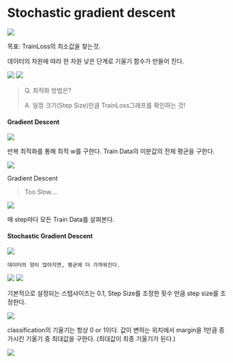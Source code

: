 # Stochastic gradient descent

<img src=./image/roadmap.png>


목표: TrainLoss의 최소값을 찾는것.

데이터의 차원에 따라 한 차원 낮은 단계로 기울기 함수가 만들어 진다.

<img src=./image/trainLoss0.png>


<img src=./image/trainLoss.png>


> Q. 최적화 방법은? 
> 
>  A. 일정 크기(Step Size)만큼 TrainLoss그래프를 확인하는 것! 

#### Gradient Descent

<img src=./image/GD.png>
 
반복 최적화를 통해 최적 w를 구한다.
Train Data의 미분값의 전체 평균을 구한다.

<img src=./image/gradientSol.png>


Gradient Descent
> Too Slow....


<img src=./image/ele.png>

매 step마다 모든 Train Data를 살펴본다.

#### Stochastic Gradient Descent

<img src=./image/bird.png>

```
데이터의 양이 많아지면, 평균에 더 가까워진다.
```

<img src=./image/SGD_GD.png>


<img src=./image/stepsize.png>

기본적으로 설정되는 스텝사이즈는 0.1,
Step Size를 조정한 횟수 만큼 step size를 조정한다.

<img src=./image/zeroone.png>


classification의 기울기는 항상 0 or 1이다.
값이 변하는 위치에서 margin을 1만큼 증가시킨 기울기 중 최대값을 구한다. (최대값이 최종 기울기가 된다.)

<img src=./image/HingeLoss.png>


<!--stackedit_data:
eyJoaXN0b3J5IjpbMTk5NTQ2NDA0NywtNDgzNzEzMTkzLC0xOT
M2MTI0NTc1XX0=
-->